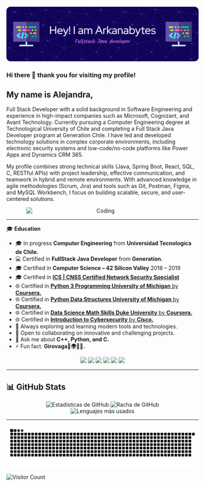 <p align="center">
  <img src="https://raw.githubusercontent.com/Arkanabytes/Arkanabytes/main/.github/workflows/github-header-image.png" alt="Header" width="800">
</p>

### Hi there 👋 thank you for visiting my profile!

My name is Alejandra,
----
Full Stack Developer with a solid background in Software Engineering and experience in high-impact companies such as Microsoft, Cognizant, and Avant Technology. Currently pursuing a Computer Engineering degree at Technological University of Chile and completing a Full Stack Java Developer program at Generation Chile. I have led and developed technology solutions in complex corporate environments, including electronic security systems and low-code/no-code platforms like Power Apps and Dynamics CRM 365.

My profile combines strong technical skills (Java, Spring Boot, React, SQL, C, RESTful APIs) with project leadership, effective communication, and teamwork in hybrid and remote environments. With advanced knowledge in agile methodologies (Scrum, Jira) and tools such as Git, Postman, Figma, and MySQL Workbench, I focus on building scalable, secure, and user-centered solutions.

<p align='center'>
<img 
  src="https://mir-s3-cdn-cf.behance.net/project_modules/max_1200/1599d7107019725.5f9d3c7bae636.gif" 
  alt="Coding" 
  width="400" 
  style="display: block; margin: 0 auto;">
</p>

----

🎓 **Education**

- 🎓 In progress **Computer Engineering** from **Universidad Tecnologica de Chile.**
- 💻 Certified in **FullStack Java Developer** from **Generation.**
- 🎓 Certified in **Computer Science – 42 Silicon Valley** 2018 – 2019
- 🎓 Certified in [**ICS | CNSS Certified Network Security Specialist**](https://www.linkedin.com/in/consuelo-alejandra-pinto-toro/details/certifications/)
- 🌐 Certified in [**Python 3 Programming University of Michigan** by **Coursera.**](https://coursera.org/share/452246beae7c24e5edbc59d1c538a066)
- 🌐 Certified in [**Python Data Structures University of Michigan** by **Coursera.**](https://www.coursera.org/account/accomplishments/verify/KKATW3L3WKRN)
- 🌐 Certified in [**Data Science Math Skills Duke University** by **Coursera.**](https://coursera.org/share/4c8aab9d45c040156b6b9911233c4f50)
- 🌐 Certified in [**Introduction to Cybersecurity** by **Cisco.**](https://www.credly.com/earner/earned/badge/efc11050-4c0f-4409-9b03-a621a87ec78d)
- 🌱 Always exploring and learning modern tools and technologies.
- 👯 Open to collaborating on innovative and challenging projects.
- 💬 Ask me about **C++, Python, and C.**
- ⚡ Fun fact: **Girovaga🍃🌍🍃🍀.**

<p align="center">
  <img src="https://img.shields.io/badge/Java-ED8B00?style=for-the-badge&logo=openjdk&logoColor=white"/>
  <img src="https://img.shields.io/badge/Spring_Boot-6DB33F?style=for-the-badge&logo=spring-boot&logoColor=white"/>
  <img src="https://img.shields.io/badge/React-61DAFB?style=for-the-badge&logo=react&logoColor=black"/>
  <img src="https://img.shields.io/badge/JavaScript-F7DF1E?style=for-the-badge&logo=javascript&logoColor=black"/>
  <img src="https://img.shields.io/badge/MySQL-00758F?style=for-the-badge&logo=mysql&logoColor=white"/>
  <img src="https://img.shields.io/badge/Git-F05032?style=for-the-badge&logo=git&logoColor=white"/>
</p>

---

<h2>📊 GitHub Stats</h2>

<div align="center">
  <img src="https://github-readme-stats.vercel.app/api?username=Arkanabytes&show_icons=true&theme=radical" alt="Estadísticas de GitHub" />
  <img src="https://github-readme-streak-stats.herokuapp.com/?user=Arkanabytes&theme=radical" alt="Racha de GitHub" />
</div>

<div align="center">
  <img src="https://github-readme-stats.vercel.app/api/top-langs/?username=Arkanabytes&layout=compact&theme=radical" alt="Lenguajes más usados" />
</div>

---

![Snake animation](https://github.com/arkanabytes/arkanabytes/blob/output/github-contribution-grid-snake.svg)

![Visitor Count](https://profile-counter.glitch.me/{Arkanabytes}/count.svg)
